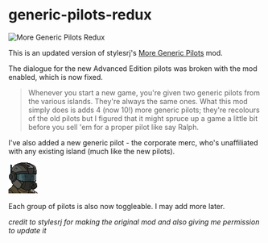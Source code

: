 # generic-pilots-redux 

![More Generic Pilots Redux](https://cdn.discordapp.com/attachments/899045757586399254/1197884367293403197/Group_38_1.png)

This is an updated version of stylesrj's [More Generic Pilots](https://subsetgames.com/forum/viewtopic.php?f=25&t=34239) mod.  

The dialogue for the new Advanced Edition pilots was broken with the mod enabled, which is now fixed. 

> Whenever you start a new game, you're given two generic pilots from the various islands. They're always the same ones. 
What this mod simply does is adds 4 (now 10!) more generic pilots; they're recolours of the old pilots but I figured that it might spruce up a game a little bit before you sell 'em for a proper pilot like say Ralph.

I've also added a new generic pilot - the corporate merc, who's unaffiliated with any existing island (much like the new pilots).

![Screenshot of a comment on a GitHub issue showing an image, added in the Markdown, of an Octocat smiling and raising a tentacle.](More%20Generic%20Pilots%20Redux/mods/Corporate%20Mercenaries/img/portraits/npcs/merc1.png)

Each group of pilots is also now toggleable.  I may add more later.

*credit to stylesrj for making the original mod and also giving me permission to update it*

